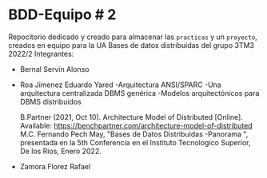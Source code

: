 # BDD-Equipo # 2
Repocitorio dedicado y creado para almacenar las `practicas` y un `proyecto`, creados en equipo para la UA Bases de datos distribuidas del grupo 3TM3 2022/2
Integrantes:
  * Bernal Servin Alonso
  * Roa Jimenez Eduardo Yared
    -Arquitectura ANSI/SPARC
    -Una arquitectura centralizada DBMS genérica 
    -Modelos arquitectónicos para DBMS distribuidos
    
    B.Partner (2021, Oct 10). Architecture Model of Distributed [Online]. Available: https://benchpartner.com/architecture-model-of-distributed
    M.C. Fernando Pech May, "Bases de Datos Distribuidas -Panorama ", presentada en la 5th Conferencia en el  Instituto Tecnologico Superior, De los Rios, Enero 2022.
    
  * Zamora Florez Rafael

